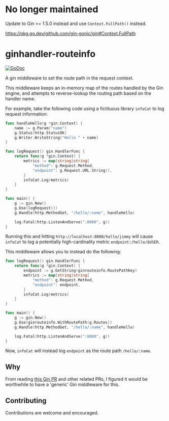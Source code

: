 # No longer maintained

Update to Gin >= 1.5.0 instead and use `Context.FullPath()` instead.

https://pkg.go.dev/github.com/gin-gonic/gin#Context.FullPath


# ginhandler-routeinfo

[![GoDoc](https://godoc.org/github.com/johnstcn/ginhandler-routeinfo?status.svg)](https://godoc.org/github.com/johnstcn/ginhandler-routeinfo)

A gin middleware to set the route path in the request context.

This middleware keeps an in-memory map of the routes handled by the Gin engine, and attempts to reverse-lookup the routing path based on the handler name.

For example, take the following code using a fictituous library `infoCat` to log request information:

```go
func handleHello(g *gin.Context) {
	name := g.Param("name")
	g.Status(http.StatusOK)
	g.Writer.WriteString("Hello " + name)
}

func logRequest() gin.HandlerFunc {
	return func(g *gin.Context) {
		metrics := map[string]string{
			"method": g.Request.Method,
			"endpoint": g.Request.URL.String(),
		}
		infoCat.Log(metrics)
	}
}

func main() {
	g := gin.New()
	g.Use(logRequest())
	g.Handle(http.MethodGet, "/hello/:name", handleHello)

	log.Fatal(http.ListenAndServe(":8000", g))
}
```

Running this and hitting `http://localhost:8000/hello/jimmy` will cause `infoCat` to log a potentially high-cardinality metric `endpoint:/hello/$USER`.

This middleware allows you to instead do the following:

```go
func logRequest() gin.HandlerFunc {
	return func(g *gin.Context) {
		endpoint := g.GetString(ginrouteinfo.RoutePathKey)
		metrics := map[string]string{
			"method": g.Request.Method,
			"endpoint": endpoint,
		}
		infoCat.Log(metrics)
	}
}

func main() {
	g := gin.New()
	g.Use(ginrouteinfo.WithRoutePath(g.Routes))
	g.Handle(http.MethodGet, "/hello/:name", handleHello)

	log.Fatal(http.ListenAndServe(":8000", g))
}
```

Now, `infoCat` will instead log `endpoint` as the route path `/hello/:name`.

## Why

From reading [this Gin PR](https://github.com/gin-gonic/gin/issues/748) and other related PRs, I figured it would be worthwhile to have a 'generic' Gin middleware for this.

## Contributing

Contributions are welcome and encouraged.
